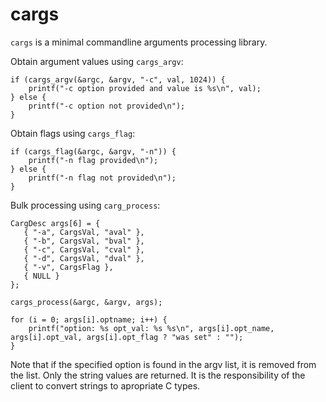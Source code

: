 # cargs

`cargs` is a minimal commandline arguments processing library. 

Obtain argument values using  `cargs_argv`:

	if (cargs_argv(&argc, &argv, "-c", val, 1024)) {
		printf("-c option provided and value is %s\n", val);
	} else {
		printf("-c option not provided\n");
	}

Obtain flags using `cargs_flag`:

	if (cargs_flag(&argc, &argv, "-n")) {
		printf("-n flag provided\n");
	} else {
		printf("-n flag not provided\n");
	}

Bulk processing using `carg_process`:

	CargDesc args[6] = {
	   { "-a", CargsVal, "aval" },
	   { "-b", CargsVal, "bval" },
	   { "-c", CargsVal, "cval" },
	   { "-d", CargsVal, "dval" },
	   { "-v", CargsFlag },
	   { NULL }
	};
	
	cargs_process(&argc, &argv, args);
	
	for (i = 0; args[i].optname; i++) {
		printf("option: %s opt_val: %s %s\n", args[i].opt_name, args[i].opt_val, args[i].opt_flag ? "was set" : "");
	}

Note that if the specified option is found in the argv list, it is removed
from the list. Only the string values are returned. It is the responsibility
of the client to convert strings to apropriate C types.

